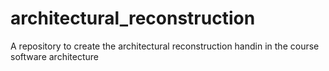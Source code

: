 # architectural_reconstruction
A repository to create the architectural reconstruction handin in the course software architecture
